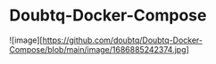 # Doubtq-Docker-Compose
![image][https://github.com/doubtq/Doubtq-Docker-Compose/blob/main/image/1686885242374.jpg]
